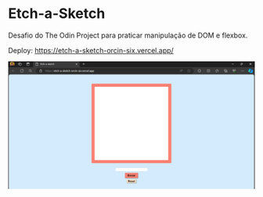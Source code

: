 # Etch-a-Sketch

Desafio do The Odin Project para praticar manipulação de DOM e flexbox.

Deploy: https://etch-a-sketch-orcin-six.vercel.app/

![Imagem da tela](./image.png)
